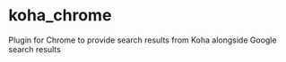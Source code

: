 # koha_chrome
Plugin for Chrome to provide search results from Koha alongside Google search results

